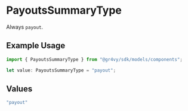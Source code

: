 # PayoutsSummaryType

Always `payout`.

## Example Usage

```typescript
import { PayoutsSummaryType } from "@gr4vy/sdk/models/components";

let value: PayoutsSummaryType = "payout";
```

## Values

```typescript
"payout"
```